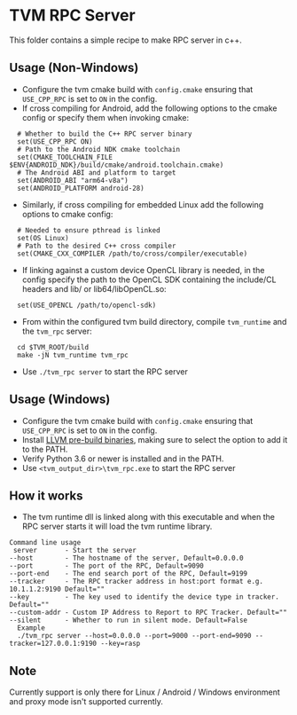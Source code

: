 <!--- Licensed to the Apache Software Foundation (ASF) under one -->
<!--- or more contributor license agreements.  See the NOTICE file -->
<!--- distributed with this work for additional information -->
<!--- regarding copyright ownership.  The ASF licenses this file -->
<!--- to you under the Apache License, Version 2.0 (the -->
<!--- "License"); you may not use this file except in compliance -->
<!--- with the License.  You may obtain a copy of the License at -->

<!---   http://www.apache.org/licenses/LICENSE-2.0 -->

<!--- Unless required by applicable law or agreed to in writing, -->
<!--- software distributed under the License is distributed on an -->
<!--- "AS IS" BASIS, WITHOUT WARRANTIES OR CONDITIONS OF ANY -->
<!--- KIND, either express or implied.  See the License for the -->
<!--- specific language governing permissions and limitations -->
<!--- under the License. -->

# TVM RPC Server
This folder contains a simple recipe to make RPC server in c++.

## Usage (Non-Windows)
- Configure the tvm cmake build with `config.cmake` ensuring that `USE_CPP_RPC` is set to `ON` in the config.
- If cross compiling for Android, add the following options to the cmake config or specify them when invoking cmake:
```
  # Whether to build the C++ RPC server binary
  set(USE_CPP_RPC ON)
  # Path to the Android NDK cmake toolchain
  set(CMAKE_TOOLCHAIN_FILE $ENV{ANDROID_NDK}/build/cmake/android.toolchain.cmake)
  # The Android ABI and platform to target
  set(ANDROID_ABI "arm64-v8a")
  set(ANDROID_PLATFORM android-28)
  ```
- Similarly, if cross compiling for embedded Linux add the following options to cmake config:
```
  # Needed to ensure pthread is linked
  set(OS Linux)
  # Path to the desired C++ cross compiler
  set(CMAKE_CXX_COMPILER /path/to/cross/compiler/executable)
```
- If linking against a custom device OpenCL library is needed, in the config specify the path to the OpenCL SDK containing the include/CL headers and lib/ or lib64/libOpenCL.so:
```
  set(USE_OPENCL /path/to/opencl-sdk)
```

- From within the configured tvm build directory, compile `tvm_runtime` and the `tvm_rpc` server:
```
  cd $TVM_ROOT/build
  make -jN tvm_runtime tvm_rpc
```
- Use `./tvm_rpc server` to start the RPC server

## Usage (Windows)
- Configure the tvm cmake build with `config.cmake` ensuring that `USE_CPP_RPC` is set to `ON` in the config.
- Install [LLVM pre-build binaries](https://releases.llvm.org/download.html), making sure to select the option to add it to the PATH.
- Verify Python 3.6 or newer is installed and in the PATH.
- Use `<tvm_output_dir>\tvm_rpc.exe` to start the RPC server

## How it works
- The tvm runtime dll is linked along with this executable and when the RPC server starts it will load the tvm runtime library.

```
Command line usage
 server       - Start the server
--host        - The hostname of the server, Default=0.0.0.0
--port        - The port of the RPC, Default=9090
--port-end    - The end search port of the RPC, Default=9199
--tracker     - The RPC tracker address in host:port format e.g. 10.1.1.2:9190 Default=""
--key         - The key used to identify the device type in tracker. Default=""
--custom-addr - Custom IP Address to Report to RPC Tracker. Default=""
--silent      - Whether to run in silent mode. Default=False
  Example
  ./tvm_rpc server --host=0.0.0.0 --port=9000 --port-end=9090 --tracker=127.0.0.1:9190 --key=rasp
```

## Note
Currently support is only there for Linux / Android / Windows environment and proxy mode isn't supported currently.
